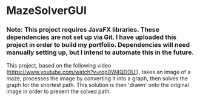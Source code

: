 # MazeSolverGUI

### Note: This project requires JavaFX libraries. These dependencies are not set up via Git. I have uploaded this project in order to build my portfolio. Dependencies will need manually setting up, but I intend to automate this in the future.

This project, based on the following video (https://www.youtube.com/watch?v=rop0W4QDOUI), takes an image of a maze, processes the image by converting it into a graph, then solves the graph for the shortest path. This solution is then 'drawn' onto the original image in order to present the solved path.
